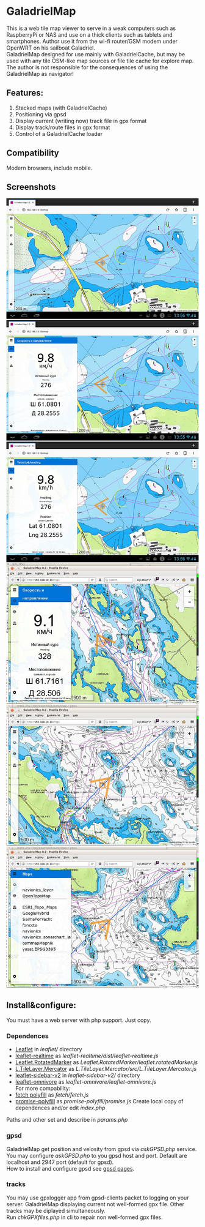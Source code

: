 # GaladrielMap
This is a web tile map viewer to serve in a weak computers such as RaspberryPi or NAS and use on a thick clients such as tablets and smartphones. Author use it from the wi-fi router/GSM modem under OpenWRT on his sailboat Galadriel.<br>
GaladrielMap designed for use mainly with GaladrielCache, but may be used with any tile OSM-like map sources or file tile cache for explore map. The author is not responsible for the consequences of using the GaladrielMap as navigator!

## Features:
1. Stacked maps (with GaladrielCache)
2. Positioning via gpsd
3. Display current (writing now) track file in gpx format
4. Display track/route files in gpx format
5. Control of a GaladrielCache loader

## Compatibility
Modern browsers, include mobile.

## Screenshots
![s2](screenshots/s2.jpg) ![s1](screenshots/s1.jpg) ![s3](screenshots/s3.jpg) ![s5](screenshots/s4.jpg) ![s6](screenshots/s6.jpg)![s7](screenshots/s7.jpg)

## Install&configure:
You must have a web server with php support. Just copy.
### Dependences
* [Leaflet](https://leafletjs.com/) in _leaflet/_ directory
* [leaflet-realtime](https://github.com/perliedman/leaflet-realtime) as _leaflet-realtime/dist/leaflet-realtime.js_
* [Leaflet.RotatedMarker](https://github.com/bbecquet/Leaflet.RotatedMarker) as _Leaflet.RotatedMarker/leaflet.rotatedMarker.js_
* [L.TileLayer.Mercator](https://github.com/ScanEx/L.TileLayer.Mercator) as _L.TileLayer.Mercator/src/L.TileLayer.Mercator.js_
* [leaflet-sidebar-v2](https://github.com/nickpeihl/leaflet-sidebar-v2) in _leaflet-sidebar-v2/_ directory
* [leaflet-omnivore](https://github.com/mapbox/leaflet-omnivore) as _leaflet-omnivore/leaflet-omnivore.js_
<br>For more compability:
* [fetch polyfill](https://github.com/github/fetch/) as _fetch/fetch.js_
* [promise-polyfill](https://github.com/taylorhakes/promise-polyfill) as _promise-polyfill/promise.js_
Create local copy of dependences and/or edit _index.php_

Paths and other set and describe in _params.php_

### gpsd
GaladrielMap get position and velosity from gpsd via _askGPSD.php_ service. You may configure _askGPSD.php_ to you gpsd host and port. Default are localhost and 2947 port (default for gpsd).<br>
How to install and configure gpsd see [gpsd pages](http://www.catb.org/gpsd/).

### tracks
You may use gpxlogger app from gpsd-clients packet to logging on your server. GaladrielMap displaying current not well-formed gpx file. Other tracks may be diplayed simultaneously.<br>
Run _chkGPXfiles.php_ in cli to repair non well-formed gpx files.



